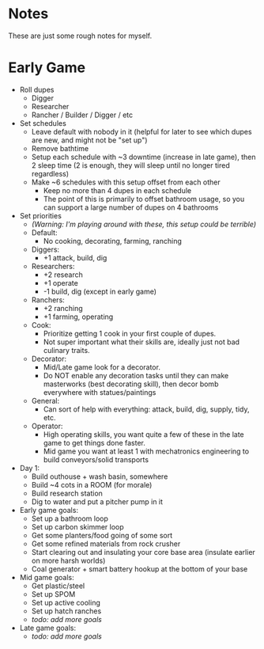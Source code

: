 # Notes

These are just some rough notes for myself.

# Early Game

- Roll dupes
  - Digger
  - Researcher
  - Rancher / Builder / Digger / etc
- Set schedules
  - Leave default with nobody in it (helpful for later to see which dupes are new, and might not be "set up")
  - Remove bathtime
  - Setup each schedule with ~3 downtime (increase in late game), then 2 sleep time (2 is enough, they will sleep until no longer tired regardless)
  - Make ~6 schedules with this setup offset from each other
    - Keep no more than 4 dupes in each schedule
    - The point of this is primarily to offset bathroom usage, so you can support a large number of dupes on 4 bathrooms
- Set priorities
  - _(Warning: I'm playing around with these, this setup could be terrible)_
  - Default:
    - No cooking, decorating, farming, ranching
  - Diggers:
    - +1 attack, build, dig
  - Researchers:
    - +2 research
    - +1 operate
    - -1 build, dig (except in early game)
  - Ranchers:
    - +2 ranching
    - +1 farming, operating
  - Cook:
    - Prioritize getting 1 cook in your first couple of dupes.
    - Not super important what their skills are, ideally just not bad culinary traits.
  - Decorator:
    - Mid/Late game look for a decorator.
    - Do NOT enable any decoration tasks until they can make masterworks (best decorating skill), then decor bomb everywhere with statues/paintings
  - General:
    - Can sort of help with everything: attack, build, dig, supply, tidy, etc.
  - Operator:
    - High operating skills, you want quite a few of these in the late game to get things done faster.
    - Mid game you want at least 1 with mechatronics engineering to build conveyors/solid transports
- Day 1:
  - Build outhouse + wash basin, somewhere
  - Build ~4 cots in a ROOM (for morale)
  - Build research station
  - Dig to water and put a pitcher pump in it
- Early game goals:
  - Set up a bathroom loop
  - Set up carbon skimmer loop
  - Get some planters/food going of some sort
  - Get some refined materials from rock crusher
  - Start clearing out and insulating your core base area (insulate earlier on more harsh worlds)
  - Coal generator + smart battery hookup at the bottom of your base
- Mid game goals:
  - Get plastic/steel
  - Set up SPOM
  - Set up active cooling
  - Set up hatch ranches  
  - _todo: add more goals_
- Late game goals:
  - _todo: add more goals_
